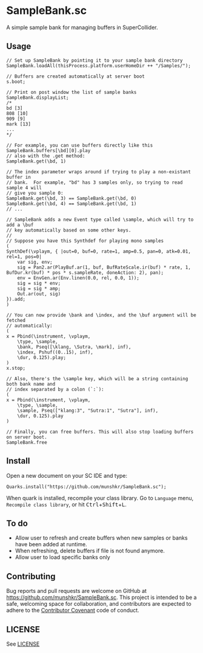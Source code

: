 # SampleBank.sc

A simple sample bank for managing buffers in SuperCollider.

## Usage

```supercollider
// Set up SampleBank by pointing it to your sample bank directory
SampleBank.loadAll(thisProcess.platform.userHomeDir ++ "/Samples/");

// Buffers are created automatically at server boot
s.boot;

// Print on post window the list of sample banks
SampleBank.displayList;
/*
bd [3]
808 [10]
909 [9]
mark [13]
...
*/

// For example, you can use buffers directly like this
SampleBank.buffers[\bd][0].play
// also with the .get method:
SampleBank.get(\bd, 1)

// The index parameter wraps around if trying to play a non-existant buffer in
// bank.  For example, "bd" has 3 samples only, so trying to read sample 4 will
// give you sample 0:
SampleBank.get(\bd, 3) == SampleBank.get(\bd, 0)
SampleBank.get(\bd, 4) == SampleBank.get(\bd, 1)
// ...

// SampleBank adds a new Event type called \sample, which will try to add a \buf
// key automatically based on some other keys.
//
// Suppose you have this Synthdef for playing mono samples
(
SynthDef(\vplaym, { |out=0, buf=0, rate=1, amp=0.5, pan=0, atk=0.01, rel=1, pos=0|
	var sig, env;
	sig = Pan2.ar(PlayBuf.ar(1, buf, BufRateScale.ir(buf) * rate, 1, BufDur.kr(buf) * pos * s.sampleRate, doneAction: 2), pan);
	env = EnvGen.ar(Env.linen(0.0, rel, 0.0, 1));
	sig = sig * env;
	sig = sig * amp;
	Out.ar(out, sig)
}).add;
)

// You can now provide \bank and \index, and the \buf argument will be fetched
// automatically:
(
x = Pbind(\instrument, \vplaym,
	\type, \sample,
	\bank, Pseq([\klang, \Sutra, \mark], inf),
	\index, Pshuf((0..15), inf),
	\dur, 0.125).play;
)
x.stop;

// Also, there's the \sample key, which will be a string containing both bank name and
// index separated by a colon (`:`):
(
x = Pbind(\instrument, \vplaym,
	\type, \sample,
	\sample, Pseq(["klang:3", "Sutra:1", "Sutra"], inf),
	\dur, 0.125).play
)

// Finally, you can free buffers. This will also stop loading buffers on server boot.
SampleBank.free
```

## Install

Open a new document on your SC IDE and type:

```
Quarks.install("https://github.com/munshkr/SampleBank.sc");
```

When quark is installed, recompile your class library. Go to `Language` menu,
`Recompile class library`, or hit
<kbd>Ctrl</kbd>+<kbd>Shift</kbd>+<kbd>L</kbd>.

## To do

* Allow user to refresh and create buffers when new samples or banks have been
  added at runtime.
* When refreshing, delete buffers if file is not found anymore.
* Allow user to load specific banks only

## Contributing

Bug reports and pull requests are welcome on GitHub at
https://github.com/munshkr/SampleBank.sc.  This project is intended to be a
safe, welcoming space for collaboration, and contributors are expected to
adhere to the [Contributor Covenant](http://contributor-covenant.org) code of
conduct.

## LICENSE

See [LICENSE](LICENSE)
